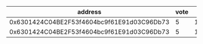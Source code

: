 address|vote|timestamp|signature
---|---|---|---
0x6301424C04BE2F53f4604bc9f61E91d03C96Db73|5|1614087222|0xca6678a29fc83234540d9cb0b8d0b58fe0a74d2aa925b085b23fcd139ea401d02069f5c86a7b0570e5722935b9fa6e857e6f1faa57a47553d34f4a11021d36581c
0x6301424C04BE2F53f4604bc9f61E91d03C96Db73|5|1614087254|0xdd9a3c60f4024ab9f83dd48ed84f97f6d9100fd2639c420b8c3e5b13dba168fb579c2b065be8b668e5f7bcc419a625339407fef4078b415cd1f8257993f91cc01c